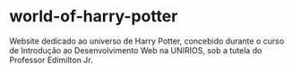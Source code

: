 # world-of-harry-potter
Website dedicado ao universo de Harry Potter, concebido durante o curso de Introdução ao Desenvolvimento Web na UNIRIOS, sob a tutela do Professor Edimilton Jr.
